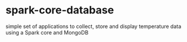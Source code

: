 spark-core-database
===================
simple set of applications to collect, store and display temperature data using a Spark core and MongoDB